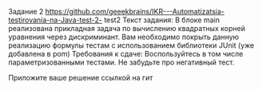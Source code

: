 Задание 2
https://github.com/geeekbrains/IKR---Automatizatsia-testirovania-na-Java-test-2- test2
Текст задания:
В блоке main реализована прикладная задача по вычислению квадратных корней уравнения через дискриминант. Вам необходимо покрыть данную реализацию формулы тестам с использованием библиотеки JUnit (уже добавлена в pom)
Требования к сдаче:
Воспользуйтесь в том числе параметризованными тестами. Не забудьте про негативный тест.

Приложите ваше решение ссылкой на гит 

